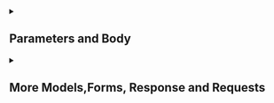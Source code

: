 <details>
<summary> <h2>Parameters and Body</h2></summary>
<a href="https://github.com/Mubeen-Ahmad/FASTAPI/blob/main/1_Parameters_and_Header_Body/1_Basic_Syntax_and_Path_Parameters.ipynb">Path Perameters and Types</a><br>
<a href="https://github.com/Mubeen-Ahmad/FASTAPI/blob/main/1_Parameters_and_Header_Body/2_Query_Parameters.ipynb">Query Perameters, Type Hinting and Type Conversion</a><br><a href="https://github.com/Mubeen-Ahmad/FASTAPI/blob/main/1_Parameters_and_Header_Body/3_Body_Request.ipynb">Body Request</a>
<br><a href="https://github.com/Mubeen-Ahmad/FASTAPI/blob/main/1_Parameters_and_Header_Body/4_Query_Validation_and_Metadata_Annotated.ipynb">Query Validations and Metadata Annotated</a><br>
<a href="https://github.com/Mubeen-Ahmad/FASTAPI/blob/main/1_Parameters_and_Header_Body/5_Numeric_Validations_and_Differences.ipynb">Numeric Validations and Differences in Parameters</a>
<br>
<a href="https://github.com/Mubeen-Ahmad/FASTAPI/blob/main/1_Parameters_and_Header_Body/6_Multiple_Body_and_Fields.ipynb">Multiple Body and Fields</a>
<br>
<a href="https://github.com/Mubeen-Ahmad/FASTAPI/blob/main/1_Parameters_and_Header_Body/7_More_Body_Models_and_Nested_Body.ipynb">List,Set,Httpurl in Body and Nested Body</a>
<br>
</details>

<details>
<summary> <h2>More Models,Forms, Response and Requests</h2></summary>
   <a href="https://github.com/Mubeen-Ahmad/FASTAPI/blob/main/2_Response_Requests/1_MODELS.ipynb">Create and Login User Basic Simple Example</a><br>
<a href="https://github.com/Mubeen-Ahmad/FASTAPI/blob/main/2_Response_Requests/2_Response_Model_Return.ipynb">Return Responses</a>
    <br>
<a href="https://github.com/Mubeen-Ahmad/FASTAPI/blob/main/2_Response_Requests/3_Forms_File_and_UploadFile.ipynb">Form, File and UploadFile and use in HTML</a>
</details>
